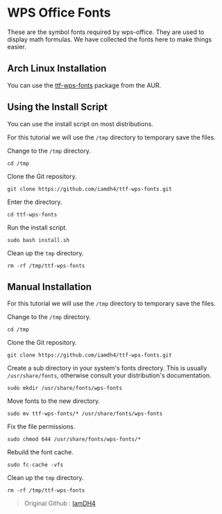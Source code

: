# WPS Office Fonts

These are the symbol fonts required by wps-office. They are used to display math formulas. We have collected the fonts here to make things easier.

## Arch Linux Installation

You can use the [ttf-wps-fonts](https://aur.archlinux.org/packages/ttf-wps-fonts/)  package from the AUR.

## Using the Install Script

You can use the install script on most distributions.

For this tutorial we will use the `/tmp` directory to temporary save the files.

Change to the `/tmp` directory.
```
cd /tmp
```

Clone the Git repository.
```
git clone https://github.com/iamdh4/ttf-wps-fonts.git
```

Enter the directory.
```
cd ttf-wps-fonts
```

Run the install script.
```
sudo bash install.sh
```

Clean up the `tmp` directory.
```
rm -rf /tmp/ttf-wps-fonts
```
## Manual Installation

For this tutorial we will use the `/tmp` directory to temporary save the files.

Change to the `/tmp` directory.
```
cd /tmp
```

Clone the Git repository.
```
git clone https://github.com/iamdh4/ttf-wps-fonts.git
```

Create a sub directory in your system's fonts directory. This is usually `/usr/share/fonts`, otherwise consult your distribution's documentation.
```
sudo mkdir /usr/share/fonts/wps-fonts
```

Move fonts to the new directory.
```
sudo mv ttf-wps-fonts/* /usr/share/fonts/wps-fonts
```

Fix the file permissions.
```
sudo chmod 644 /usr/share/fonts/wps-fonts/*
```
Rebuild the font cache.
```
sudo fc-cache -vfs
```

Clean up the `tmp` directory.
```
rm -rf /tmp/ttf-wps-fonts
```
> Original Github : [IamDH4](https://github.com/IamDH4/ttf-wps-fonts)
> 